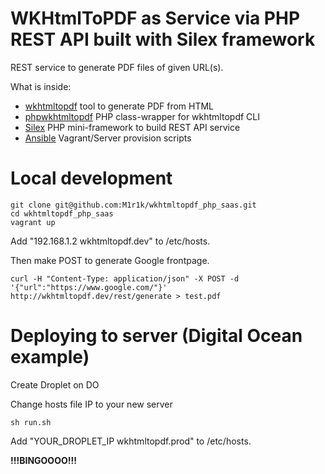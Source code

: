 WKHtmlToPDF as Service via PHP REST API built with Silex framework
=====

REST service to generate PDF files of given URL(s).

What is inside:
* [wkhtmltopdf](http://wkhtmltopdf.org) tool to generate PDF from HTML
* [phpwkhtmltopdf](https://github.com/mikehaertl/phpwkhtmltopdf) PHP class-wrapper for wkhtmltopdf CLI
* [Silex](http://silex.sensiolabs.org) PHP mini-framework to build REST API service
* [Ansible](http://docs.ansible.com) Vagrant/Server provision scripts

Local development
=====

```
git clone git@github.com:M1r1k/wkhtmltopdf_php_saas.git
cd wkhtmltopdf_php_saas
vagrant up
```

Add "192.168.1.2 wkhtmltopdf.dev" to /etc/hosts.

Then make POST to generate Google frontpage.

`
curl -H "Content-Type: application/json" -X POST -d '{"url":"https://www.google.com/"}' http://wkhtmltopdf.dev/rest/generate > test.pdf
`

Deploying to server (Digital Ocean example)
=====

Create Droplet on DO

Change hosts file IP to your new server


`
sh run.sh
`

Add "YOUR_DROPLET_IP wkhtmltopdf.prod" to /etc/hosts.

**!!!BINGOOOO!!!**